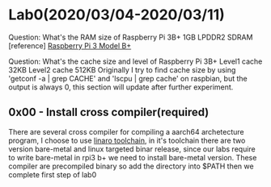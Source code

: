 # Lab0(2020/03/04-2020/03/11)
Question:
What's the RAM size of Raspberry Pi 3B+
1GB LPDDR2 SDRAM
[reference]
[Raspberry Pi 3 Model B+](https://www.raspberrypi.org/products/raspberry-pi-3-model-b-plus/)

Question:
What's the cache size and level of Raspberry Pi 3B+
Level1 cache 32KB
Level2 cache 512KB
Originally I try to find cache size by using 'getconf -a | grep CACHE' and 'lscpu | grep cache' on raspbian, but the output is always 0, this section will update after further experiment.

## 0x00 - Install cross compiler(required)
There are several cross compiler for compiling a aarch64 archetecture program, I choose to use [linaro toolchain](https://www.linaro.org/downloads/), in it's toolchain there are two version bare-metal and linux targeted binar release, since our labs require to write bare-metal in rpi3 b+ we need to install bare-metal version. These compiler are precompiled binary so add the directory into $PATH then we complete first step of lab0

